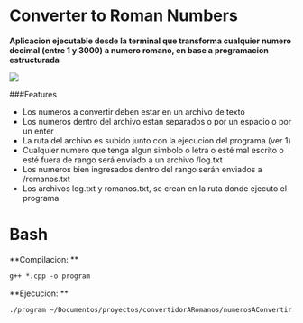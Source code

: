 # Converter to Roman Numbers

**Aplicacion ejecutable desde la terminal que transforma cualquier numero decimal (entre 1 y 3000) a numero romano, en base a programacion estructurada**

![](https://github.com/zapataramil/convertidorARomanos/icono.ico)

###Features

- Los numeros a convertir deben estar en un archivo de texto
- Los numeros dentro del archivo estan separados o por un espacio o por un enter
- La ruta del archivo es subido junto con la ejecucion del programa (ver 1)
- Cualquier numero que tenga algun simbolo o letra o esté mal escrito o esté fuera de rango será enviado a un archivo /log.txt
- Los numeros bien ingresados dentro del rango serán enviados a /romanos.txt
- Los archivos log.txt y romanos.txt, se crean en la ruta donde ejecuto el programa



# Bash

**Compilacion: **
```html
g++ *.cpp -o program
```
**Ejecucion: **
```html
./program ~/Documentos/proyectos/convertidorARomanos/numerosAConvertir.txt
```
